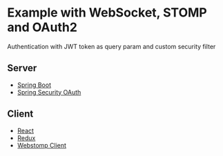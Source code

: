 Example with WebSocket, STOMP and OAuth2
=============================

Authentication with JWT token as query param and custom security filter

## Server

* [Spring Boot](https://projects.spring.io/spring-boot/)
* [Spring Security OAuth](https://projects.spring.io/spring-security-oauth/)

## Client

* [React](https://facebook.github.io/react/)
* [Redux](https://github.com/reactjs/redux)
* [Webstomp Client](https://github.com/JSteunou/webstomp-client) 
